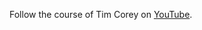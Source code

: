 Follow the course of Tim Corey on [YouTube](https://www.youtube.com/playlist?list=PLLWMQd6PeGY0bEMxObA6dtYXuJOGfxSPx).